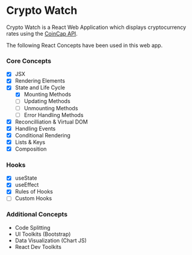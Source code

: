 # Crypto Watch   

Crypto Watch is a React Web Application
 which displays cryptocurrency rates
 using the
  [CoinCap API](https://coincap.io/).

The following React Concepts have been
used in this web app.

### Core Concepts
- [X]  JSX
- [X]  Rendering Elements
- [X]  State and Life Cycle
    - [x]  Mounting Methods
    - [ ]  Updating Methods
    - [ ]  Unmounting Methods
    - [ ]  Error Handling Methods
- [X]  Reconcilliation & Virtual DOM
- [X]  Handling Events
- [X]  Conditional Rendering
- [X]  Lists & Keys
- [X]  Composition

### Hooks
- [X]   useState
- [X]   useEffect
- [X]   Rules of Hooks
- [ ]   Custom Hooks

### Additional Concepts
- Code Splitting
- UI Toolkits (Bootstrap)
- Data Visualization (Chart JS)
- React Dev Toolkits
